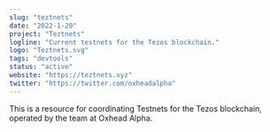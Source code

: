 ```yaml
---
slug: "teztnets"
date: "2022-1-20"
project: "Teztnets"
logline: "Current testnets for the Tezos blockchain."
logo: "Teztnets.svg"
tags: "devtools"
status: "active"
website: "https://teztnets.xyz"
twitter: "https://twitter.com/oxheadalpha"
---
```


This is a resource for coordinating Testnets for the Tezos blockchain, operated by the team at Oxhead Alpha.
